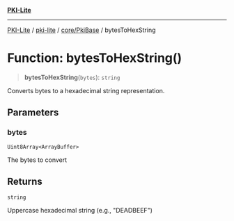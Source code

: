 [**PKI-Lite**](../../../../README.md)

---

[PKI-Lite](../../../../README.md) / [pki-lite](../../../README.md) / [core/PkiBase](../README.md) / bytesToHexString

# Function: bytesToHexString()

> **bytesToHexString**(`bytes`): `string`

Converts bytes to a hexadecimal string representation.

## Parameters

### bytes

`Uint8Array<ArrayBuffer>`

The bytes to convert

## Returns

`string`

Uppercase hexadecimal string (e.g., "DEADBEEF")

